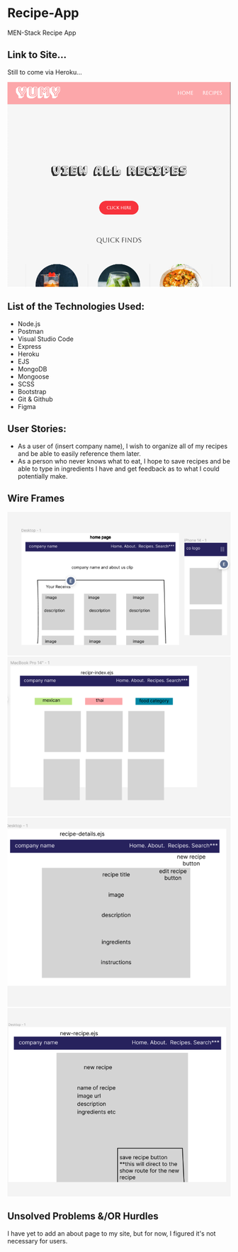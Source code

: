 # Recipe-App

MEN-Stack Recipe App

## Link to Site...

Still to come via Heroku...

<img alt="home page interface" src="/public/assets/mdPic.png">

## List of the Technologies Used:

- Node.js
- Postman
- Visual Studio Code
- Express
- Heroku
- EJS
- MongoDB
- Mongoose
- SCSS
- Bootstrap
- Git & Github
- Figma

## User Stories:

- As a user of (insert company name), I wish to organize all of my recipes and be able to easily reference them later.
- As a person who never knows what to eat, I hope to save recipes and be able to type in ingredients I have and get feedback as to what I could potentially make.

## Wire Frames

<img alt="home page wireframe" src="public/assets/f78921d4-9836-495a-82bd-67934e08882a.png">
<img alt="index page wireframe" src="public/assets/2d44ed82-013d-478d-a040-327f29294681.png">
<img alt="recipe details page wireframe" src="public/assets/3250c7c9-95c5-4b8d-b8f9-52146269377d.png">
<img alt="new-recipe page wireframe" src="public/assets/4062de3a-af9f-46ea-a1e0-afb8bfdb6a4c.png">

## Unsolved Problems &/OR Hurdles

I have yet to add an about page to my site, but for now, I figured it's not necessary for users.

